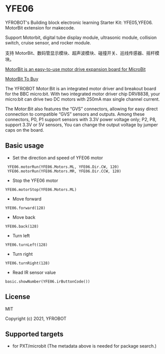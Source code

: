 # YFE06
 YFROBOT's Building block electronic learning Starter Kit: YFE05,YFE06. 
 MotorBit extension for makecode.

Support Motorbit, digital tube display module, ultrasonic module, collision switch, cruise sensor, and rocker module. 

支持 MotorBit、数码管显示模块、超声波模块、碰撞开关、巡线传感器、摇杆模块。

[MotorBit is an easy-to-use motor drive expansion board for MicroBit](http://www.yfrobot.com.cn/wiki/index.php?title=Motor:Bit)

[MotorBit To Buy](https://item.taobao.com/item.htm?id=620974170340)

The YFROBOT Motor:Bit is an integrated motor driver and breakout board for the BBC micro:bit. With two integrated motor driver chip DRV8838, your micro:bit can drive two DC motors with 250mA max single channel current.

The Motor:Bit also features the “GVS” connectors, allowing for easy direct connection to compatible “GVS” sensors and outputs. Among these connectors, P0, P1 support sensors with 3.3V power voltage only; P2, P8, support 3.3V or 5V sensors, You can change the output voltage by jumper caps on the board.

## Basic usage

* Set the direction and speed of YFE06 motor

```blocks
 YFE06.motorRun(YFE06.Motors.ML, YFE06.Dir.CW, 120)
 YFE06.motorRun(YFE06.Motors.MR, YFE06.Dir.CCW, 120)
```

* Stop the YFE06 motor 

```blocks
YFE06.motorStop(YFE06.Motors.ML)
```

* Move forward

```blocks
YFE06.forward(128)
```

* Move back

```blocks
YFE06.back(128)
```

* Turn left

```blocks
YFE06.turnLeft(128)
```

* Turn right

```blocks
YFE06.turnRight(128)
```

* Read IR sensor value

```blocks
basic.showNumber(YFE06.irButtonCode())
```


## License

MIT

Copyright (c) 2021, YFROBOT  


## Supported targets

* for PXT/microbit
  (The metadata above is needed for package search.)